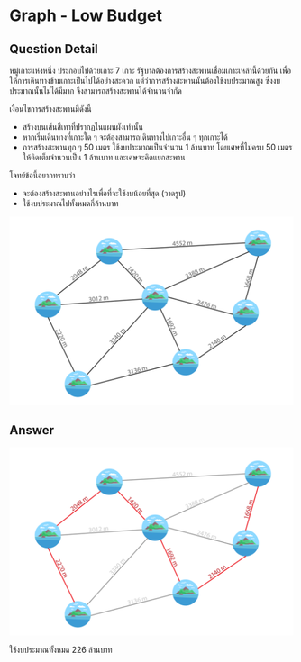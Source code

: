 # Graph - Low Budget
## Question Detail
หมู่เกาะแห่งหนึ่ง ประกอบไปด้วยเกาะ 7 เกาะ รัฐบาลต้องการสร้างสะพานเชื่อมเกาะเหล่านี้ด้วยกัน เพื่อให้การเดินทางข้ามเกาะเป็นไปได้อย่างสะดวก แต่ว่าการสร้างสะพานนั้นต้องใช้งบประมาณสูง ซึ่งงบประมาณนั้นไม่ได้มีมาก จึงสามารถสร้างสะพานได้จำนวนจำกัด

เงื่อนไขการสร้างสะพานมีดังนี้
- สร้างบนเส้นสีเทาที่ปรากฏในแผนผังเท่านั้น
- หากเริ่มเดินทางที่เกาะใด ๆ จะต้องสามารถเดินทางไปเกาะอื่น ๆ ทุกเกาะได้
- การสร้างสะพานทุก ๆ 50 เมตร ใช้งบประมาณเป็นจำนวน 1 ล้านบาท โดยเศษที่ไม่ครบ 50 เมตรให้คิดเต็มจำนวนเป็น 1 ล้านบาท และเศษจะคิดแยกสะพาน

โจทย์ข้อนี้อยากทราบว่า
- จะต้องสร้างสะพานอย่างไรเพื่อที่จะใช้งบน้อยที่สุด (วาดรูป)
- ใช้งบประมาณไปทั้งหมดกี่ล้านบาท

![](assets/low_budget.png)

## Answer
![](assets/low_budget_solution.png)

ใช้งบประมาณทั้งหมด 226 ล้านบาท
